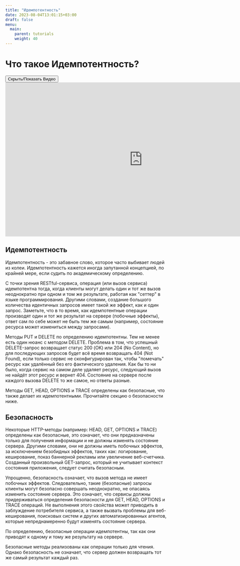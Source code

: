```yaml
---
title: "Идемпотентность"
date: 2023-08-04T13:01:15+03:00
draft: false
menu:
  main:
    parent: tutorials
    weight: 40
---
```


# Что такое Идемпотентность?

<div class="mt-3">
  <button class="btn btn-outline-primary btn-sm" data-bs-toggle="collapse" href="#video1" aria-expanded="false" aria-controls="collapseExample">Скрыть/Показать
    Видео</button>
</div>
<div id="video1" class="collapse show in">
  <iframe class="mt-3" width="853" height="480" src="https://www.youtube.com/embed/6dVNdFwqeKs" frameborder="0"
    allowfullscreen></iframe>
</div>

## Идемпотентность

Идемпотентность - это забавное слово, которое часто выбивает людей из
колеи. Идемпотентность кажется иногда запутанной концепцией, по крайней мере,
если судить по академическому определению.

С точки зрения RESTful-сервиса, операция (или вызов сервиса) идемпотентна тогда,
когда клиенты могут делать один и тот же вызов неоднократно при одном и том же
результате, работая как "сеттер" в языке программирования. Другими словами, создание
большого количества идентичных запросов имеет такой же эффект, как и один запрос.
Заметьте, что в то время, как идемпотентные операции производят один и тот же
результат на сервере (побочные эффекты), ответ сам по себе может не быть тем же
самым (например, состояние ресурса может измениться между запросами).

Методы PUT и DELETE по определению идемпотентны. Тем не менее есть один нюанс с
методом DELETE. Проблема в том, что успешный DELETE-запрос возвращает статус 200 (OK)
или 204 (No Content), но для последующих запросов будет всё время возвращать 404 (Not Found),
если только сервис не сконфигурирован так, чтобы "помечать" ресурс как
удалённый без его фактического удаления. Как бы то ни было, когда сервис на самом
деле удаляет ресурс, следующий вызов не найдёт этот ресурс и вернет 404. Состояние
на сервере после каждого вызова DELETE то же самое, но ответы разные.

Методы GET, HEAD, OPTIONS и TRACE определены как безопасные, что также делает их
идемпотентными. Прочитайте секцию о безопасности ниже.

## Безопасность

Некоторые HTTP-методы (например: HEAD, GET, OPTIONS и TRACE) определены как безопасные,
это означает, что они предназначены только для получения информации и не должны изменять состояние сервера.
Другими словами, они не должны иметь побочных эффектов, за исключением безобидных эффектов, таких как:
логирование, кеширование, показ баннерной рекламы или увеличение веб-счетчика.
Созданный произвольный GET-запрос, который не учитывает контекст состояния приложения, следует считать
безопасным.

Упрощенно, безопасность означает, что вызов метода не имеет побочных эффектов. Следовательно,
такие (безопасные) запросы клиенты могут безопасно совершать неоднократно, не опасаясь изменить состояние
сервера. Это означает, что сервисы должны придерживаться определения безопасности для GET, HEAD, OPTIONS
и TRACE операций. Не выполнения этого свойства может приводить в заблуждение потребителя сервиса, а также
вызвать проблемы для веб-кеширования, поисковых систем и других автоматизированных агентов, которые
непреднамеренно будут изменять состояние сервера.

По определению, безопасные операции идемпотентны, так как они приводят к одному и тому же результату на сервере.

Безопасные методы реализованы как операции только для чтения. Однако безопасность не означает, что сервер должен
возвращать тот же самый результат каждый раз.
